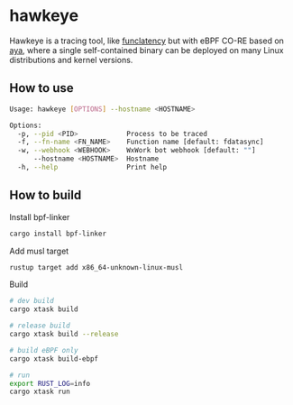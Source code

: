 # hawkeye

Hawkeye is a tracing tool, like [funclatency][1] but with eBPF CO-RE based on [aya][2],
where a single self-contained binary can be deployed on many Linux distributions and kernel versions.

[1]: https://github.com/iovisor/bcc/blob/master/tools/funclatency.py
[2]: https://github.com/aya-rs/aya

## How to use

```bash
Usage: hawkeye [OPTIONS] --hostname <HOSTNAME>

Options:
  -p, --pid <PID>            Process to be traced
  -f, --fn-name <FN_NAME>    Function name [default: fdatasync]
  -w, --webhook <WEBHOOK>    WxWork bot webhook [default: ""]
      --hostname <HOSTNAME>  Hostname
  -h, --help                 Print help
```

## How to build

Install bpf-linker

```bash
cargo install bpf-linker
```

Add musl target

```bash
rustup target add x86_64-unknown-linux-musl
```

Build

```bash
# dev build
cargo xtask build

# release build
cargo xtask build --release

# build eBPF only
cargo xtask build-ebpf

# run
export RUST_LOG=info
cargo xtask run
```
